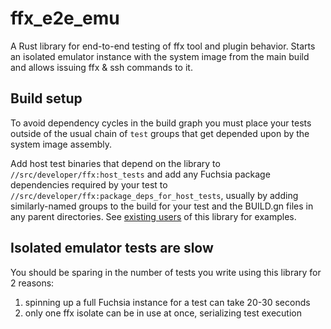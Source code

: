 # ffx_e2e_emu

A Rust library for end-to-end testing of ffx tool and plugin behavior. Starts an
isolated emulator instance with the system image from the main build and allows
issuing ffx & ssh commands to it.

## Build setup

To avoid dependency cycles in the build graph you must place your tests outside
of the usual chain of `test` groups that get depended upon by the system image
assembly.

Add host test binaries that depend on the library to
`//src/developer/ffx:host_tests` and add any Fuchsia package dependencies
required by your test to `//src/developer/ffx:package_deps_for_host_tests`,
usually by adding similarly-named groups to the build for your test and the
BUILD.gn files in any parent directories. See [existing users] of this library
for examples.

[existing users]: https://cs.opensource.google/search?q=%2F%2Fsrc%2Fdeveloper%2Fffx%2Flib%2Fe2e_emu&ss=fuchsia

## Isolated emulator tests are slow

You should be sparing in the number of tests you write using this library for
2 reasons:

1. spinning up a full Fuchsia instance for a test can take 20-30 seconds
2. only one ffx isolate can be in use at once, serializing test execution
